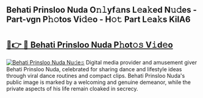 ## Behati Prinsloo Nuda O𝚗𝚕yf𝚊ns L𝚎a𝚔ed N𝚞𝚍es - Part-vgn P𝚑𝚘tos Vi𝚍𝚎o - H𝚘𝚝 Part L𝚎a𝚔s KiIA6

# <h2><a href="http://kfdrxkw.oniu.top/?m=Behati+Prinsloo+Nuda">🔗👉 🔴 Behati Prinsloo Nuda P𝚑ot𝚘𝚜 V𝚒d𝚎o</a></h2>

[![Behati Prinsloo Nuda Nu𝚍e𝚜](https://i.imgur.com/0qMVB7G.gif)](http://kfdrxkw.oniu.top/?m=Behati+Prinsloo+Nuda)
Digital media provider and amusement giver Behati Prinsloo Nuda, celebrated for sharing dance and lifestyle ideas through viral dance routines and compact clips. Behati Prinsloo Nuda's public image is marked by a welcoming and genuine demeanor, while the private aspects of his life remain cloaked in secrecy.  
